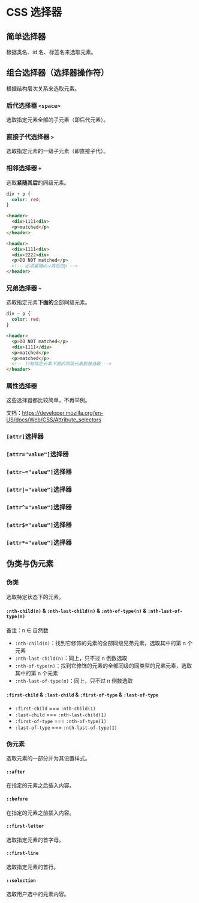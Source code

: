 # CSS 选择器

## 简单选择器

根据类名、id 名、标签名来选取元素。

## 组合选择器（选择器操作符）

根据结构层次关系来选取元素。

### 后代选择器 `<space>`

选取指定元素全部的子元素（即后代元素）。

### 直接子代选择器 `>`

选取指定元素的一级子元素（即直接子代）。

### 相邻选择器 `+`

选取**紧随其后**的同级元素。

```css
div + p {
  color: red;
}
```

```html
<header>
  <div>1111<div>
  <p>matched</p>
</header>
```

```html
<header>
  <div>1111<div>
  <div>2222<div>
  <p>DO NOT matched</p>
  <!-- 必须紧随div其后的p -->
</header>
```

### 兄弟选择器 `~`

选取指定元素**下面的**全部同级元素。

```css
div ~ p {
  color: red;
}
```

```html
<header>
  <p>DO NOT matched</p>
  <div>1111</div>
  <p>matched</p>
  <p>matched</p>
  <!-- 只有指定元素下面的同级元素能被选取 -->
</header>
```

### 属性选择器

这些选择器都比较简单，不再举例。

文档：<https://developer.mozilla.org/en-US/docs/Web/CSS/Attribute_selectors>

### `[attr]`选择器

### `[attr="value"]`选择器

### `[attr~="value"]`选择器

### `[attr|="value"]`选择器

### `[attr^="value"]`选择器

### `[attr$="value"]`选择器

### `[attr*="value"]`选择器

## 伪类与伪元素

### 伪类

选取特定状态下的元素。

#### `:nth-child(n)` & `:nth-last-child(n)` & `:nth-of-type(n)` & `:nth-last-of-type(n)`

备注：n ∈ 自然数

- `:nth-child(n)`：找到它修饰的元素的全部同级兄弟元素，选取其中的第 n 个元素
- `:nth-last-child(n)`：同上，只不过 n 倒数选取
- `:nth-of-type(n)`：找到它修饰的元素的全部同级的同类型的兄弟元素，选取其中的第 n 个元素
- `:nth-last-of-type(n)`：同上，只不过 n 倒数选取

#### `:first-child` & `:last-child` & `:first-of-type` & `:last-of-type`

- `:first-child` === `:nth-child(1)`
- `:last-child` === `:nth-last-child(1)`
- `:first-of-type` === `:nth-of-type(1)`
- `:last-of-type` === `:nth-last-of-type(1)`

### 伪元素

选取元素的一部分并为其设置样式。

#### `::after`

在指定的元素之后插入内容。

#### `::before`

在指定的元素之前插入内容。

#### `::first-letter`

选取指定元素的首字母。

#### `::first-line`

选取指定元素的首行。

#### `::selection`

选取用户选中的元素内容。
